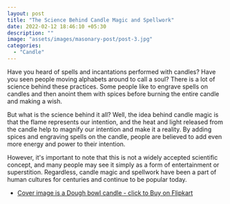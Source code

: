```yaml
---
layout: post
title: "The Science Behind Candle Magic and Spellwork"
date: 2022-02-12 18:46:10 +05:30
description: ""
image: "assets/images/masonary-post/post-3.jpg"
categories: 
  - "Candle"
---
```


Have you heard of spells and incantations performed with candles? Have you seen people moving alphabets around to call a soul? There is a lot of science behind these practices. Some people like to engrave spells on candles and then anoint them with spices before burning the entire candle and making a wish.

But what is the science behind it all? Well, the idea behind candle magic is that the flame represents our intention, and the heat and light released from the candle help to magnify our intention and make it a reality. By adding spices and engraving spells on the candle, people are believed to add even more energy and power to their intention.

However, it's important to note that this is not a widely accepted scientific concept, and many people may see it simply as a form of entertainment or superstition. Regardless, candle magic and spellwork have been a part of human cultures for centuries and continue to be popular today.


- [Cover image is a Dough bowl candle - click to Buy on Flipkart](https://www.flipkart.com/avnika-bhandari-dough-bowl-candle/p/itmc0ae74fa9d72f?pid=CANGKDG4NQZTFZUT)